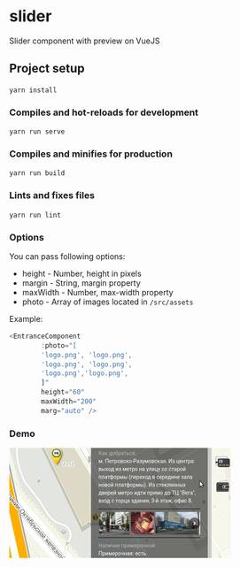# slider

Slider component with preview on VueJS

## Project setup
```
yarn install
```

### Compiles and hot-reloads for development
```
yarn run serve
```

### Compiles and minifies for production
```
yarn run build
```

### Lints and fixes files
```
yarn run lint
```

### Options 

You can pass following options:

* height - Number, height in pixels
* margin - String, margin property
* maxWidth - Number, max-width property
* photo - Array of images located in `/src/assets` 

Example:

```javascript
<EntranceComponent 
        :photo="[
        'logo.png', 'logo.png', 
        'logo.png', 'logo.png', 
        'logo.png','logo.png', 
        ]" 
        height="60" 
        maxWidth="200"
        marg="auto" />
```
### Demo 

<img src="slider.gif" alt="demo">

